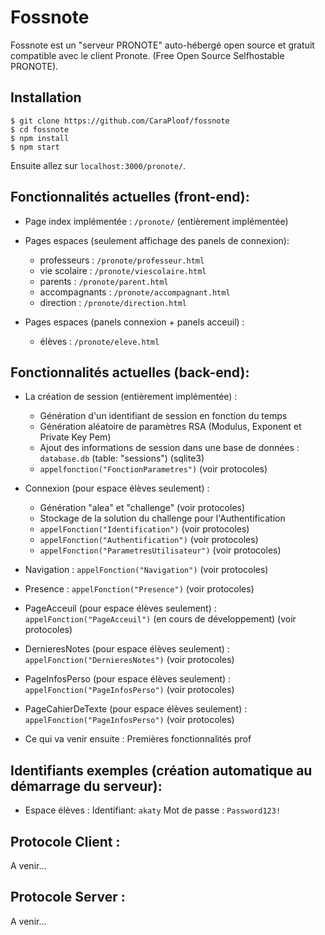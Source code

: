 # Fossnote

Fossnote est un "serveur PRONOTE" auto-hébergé open source et gratuit compatible avec le client Pronote. (Free Open Source Selfhostable PRONOTE).

## Installation

    $ git clone https://github.com/CaraPloof/fossnote
    $ cd fossnote
    $ npm install
    $ npm start

Ensuite allez sur `localhost:3000/pronote/`.

## Fonctionnalités actuelles (front-end):

- Page index implémentée : `/pronote/` (entièrement implémentée)

- Pages espaces (seulement affichage des panels de connexion):
    - professeurs : `/pronote/professeur.html`
    - vie scolaire : `/pronote/viescolaire.html`
    - parents : `/pronote/parent.html`
    - accompagnants : `/pronote/accompagnant.html`
    - direction : `/pronote/direction.html`
    
- Pages espaces (panels connexion + panels acceuil) :
    - élèves : `/pronote/eleve.html`

## Fonctionnalités actuelles (back-end):
- La création de session (entièrement implémentée) :
    - Génération d'un identifiant de session en fonction du temps
    - Génération aléatoire de paramètres RSA (Modulus, Exponent et Private Key Pem)
    - Ajout des informations de session dans une base de données : `database.db` (table: "sessions") (sqlite3) 
    - `appelfonction("FonctionParametres")` (voir protocoles)

- Connexion (pour espace élèves seulement) :
    - Génération "alea" et "challenge" (voir protocoles)
    - Stockage de la solution du challenge pour l'Authentification
    - `appelFonction("Identification")` (voir protocoles)
    - `appelFonction("Authentification")` (voir protocoles)
    - `appelFonction("ParametresUtilisateur")` (voir protocoles)
    
- Navigation : `appelFonction("Navigation")` (voir protocoles)

- Presence : `appelFonction("Presence")` (voir protocoles)

- PageAcceuil (pour espace élèves seulement) : `appelFonction("PageAcceuil")` (en cours de développement) (voir protocoles)

- DernieresNotes (pour espace élèves seulement) : `appelFonction("DernieresNotes")` (voir protocoles)

- PageInfosPerso (pour espace élèves seulement) : `appelFonction("PageInfosPerso")` (voir protocoles)

- PageCahierDeTexte (pour espace élèves seulement) : `appelFonction("PageInfosPerso")` (voir protocoles)

- Ce qui va venir ensuite : Premières fonctionnalités prof

## Identifiants exemples (création automatique au démarrage du serveur):
- Espace élèves : Identifiant: `akaty` Mot de passe : `Password123!`

## Protocole Client : 
A venir...

## Protocole Server : 
A venir...
